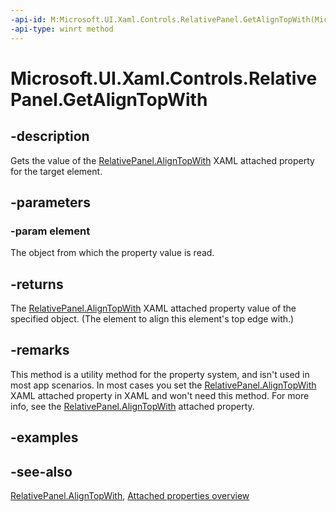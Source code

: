 ```yaml
---
-api-id: M:Microsoft.UI.Xaml.Controls.RelativePanel.GetAlignTopWith(Microsoft.UI.Xaml.UIElement)
-api-type: winrt method
---
```


<!-- Method syntax
public object GetAlignTopWith(Windows.UI.Xaml.UIElement element)
-->

# Microsoft.UI.Xaml.Controls.RelativePanel.GetAlignTopWith

## -description
Gets the value of the [RelativePanel.AlignTopWith](relativepanel_aligntopwith.md) XAML attached property for the target element.

## -parameters
### -param element
The object from which the property value is read.

## -returns
The [RelativePanel.AlignTopWith](relativepanel_aligntopwith.md) XAML attached property value of the specified object. (The element to align this element's top edge with.)

## -remarks
This method is a utility method for the property system, and isn't used in most app scenarios. In most cases you set the [RelativePanel.AlignTopWith](relativepanel_aligntopwith.md) XAML attached property in XAML and won't need this method. For more info, see the [RelativePanel.AlignTopWith](relativepanel_aligntopwith.md) attached property.

## -examples

## -see-also

[RelativePanel.AlignTopWith](relativepanel_aligntopwith.md), [Attached properties overview](/windows/uwp/xaml-platform/attached-properties-overview)

